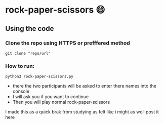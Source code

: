 # rock-paper-scissors 😄
## Using the code
### Clone the repo using HTTPS or prefffered method
```console
git clone "repo/url"
```
### How to run:
```console
python3 rock-paper-scissors.py
```
 -  there the two participants will be asked to enter there names into the console
 - I will ask you if you want to continue
 - Then you will play normal rock-paper-scissors

I made this as a quick brak from studying as felt like i might as well post it here
